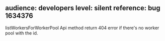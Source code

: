 audience: developers
level: silent
reference: bug 1634376
---
listWorkersForWorkerPool Api method return 404 error if there's no worker pool with the id.